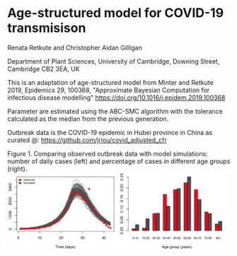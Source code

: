# Age-structured model for COVID-19 transmisison
Renata Retkute and Christopher Aidan Gilligan

Department of Plant Sciences, University of Cambridge, Downing Street, Cambridge
CB2 3EA, UK

This is an adaptation of age-structured model from Minter and Retkute 2019, Epidemics 29, 100368, "Approximate Bayesian Computation for infectious disease modelling" https://doi.org/10.1016/j.epidem.2019.100368

Parameter are estimated using the ABC-SMC algorithm with the tolerance calculated as the median from the previous generation.

Outbreak data is the COVID-19 epidemic in Hubei province in China as curated @: https://github.com/jriou/covid_adjusted_cfr

Figure 1. Comparing observed outbreak data with model simulations: number of daily cases (left) and percentage of cases in different age groups (right).
![](ABC_COVID19_results.png)


